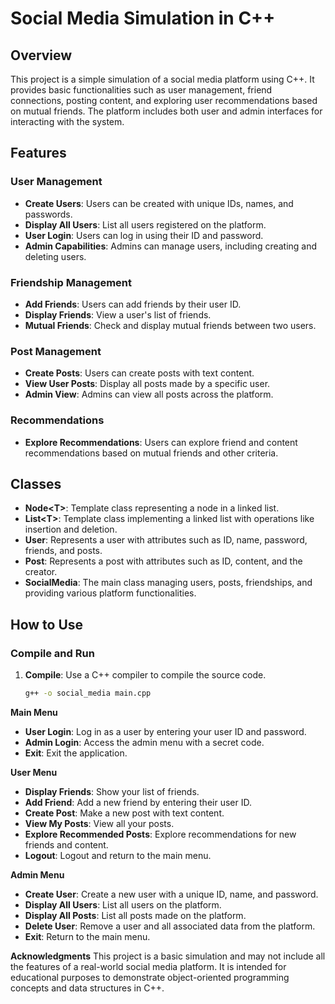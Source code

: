 # Social Media Simulation in C++

## Overview

This project is a simple simulation of a social media platform using C++. It provides basic functionalities such as user management, friend connections, posting content, and exploring user recommendations based on mutual friends. The platform includes both user and admin interfaces for interacting with the system.

## Features

### User Management
- **Create Users**: Users can be created with unique IDs, names, and passwords.
- **Display All Users**: List all users registered on the platform.
- **User Login**: Users can log in using their ID and password.
- **Admin Capabilities**: Admins can manage users, including creating and deleting users.

### Friendship Management
- **Add Friends**: Users can add friends by their user ID.
- **Display Friends**: View a user's list of friends.
- **Mutual Friends**: Check and display mutual friends between two users.

### Post Management
- **Create Posts**: Users can create posts with text content.
- **View User Posts**: Display all posts made by a specific user.
- **Admin View**: Admins can view all posts across the platform.

### Recommendations
- **Explore Recommendations**: Users can explore friend and content recommendations based on mutual friends and other criteria.

## Classes

- **Node\<T\>**: Template class representing a node in a linked list.
- **List\<T\>**: Template class implementing a linked list with operations like insertion and deletion.
- **User**: Represents a user with attributes such as ID, name, password, friends, and posts.
- **Post**: Represents a post with attributes such as ID, content, and the creator.
- **SocialMedia**: The main class managing users, posts, friendships, and providing various platform functionalities.

## How to Use

### Compile and Run

1. **Compile**: Use a C++ compiler to compile the source code.
   ```bash
   g++ -o social_media main.cpp
**Main Menu**
- **User Login**: Log in as a user by entering your user ID and password.
- **Admin Login**: Access the admin menu with a secret code.
- **Exit**: Exit the application.

**User Menu**
- **Display Friends**: Show your list of friends.
- **Add Friend**: Add a new friend by entering their user ID.
- **Create Post**: Make a new post with text content.
- **View My Posts**: View all your posts.
- **Explore Recommended Posts**: Explore recommendations for new friends and content.
- **Logout**: Logout and return to the main menu.

**Admin Menu**
- **Create User**: Create a new user with a unique ID, name, and password.
- **Display All Users**: List all users on the platform.
- **Display All Posts**: List all posts made on the platform.
- **Delete User**: Remove a user and all associated data from the platform.
- **Exit**: Return to the main menu.

**Acknowledgments**
This project is a basic simulation and may not include all the features of a real-world social media platform. It is intended for educational purposes to demonstrate object-oriented programming concepts and data structures in C++.

